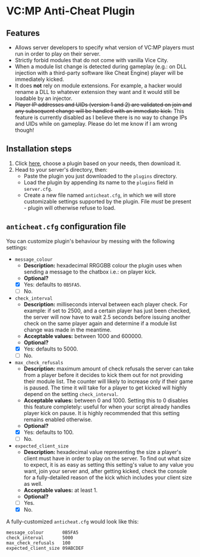 # VC:MP Anti-Cheat Plugin
## Features
- Allows server developers to specify what version of VC:MP players must run in
order to play on their server.
- Strictly forbid modules that do not come with vanilla Vice City.
- When a module list change is detected during gameplay (e.g.: on DLL injection
with a third-party software like Cheat Engine) player will be immediately
kicked.
- It does **not** rely on module extensions. For example, a hacker would rename
a DLL to whatever extension they want and it would still be loadable by an
injector.
- ~~Player IP addresses and UIDs (version 1 and 2) are validated on join and
any subsequent change will be handled with an immediate kick.~~ This feature is
currently disabled as I believe there is no way to change IPs and UIDs while on
gameplay. Please do let me know if I am wrong though!
## Installation steps
1. Click [here](https://github.com/sfwidde/vcmp-anticheat/releases), choose a
plugin based on your needs, then download it.
2. Head to your server's directory, then:
	- Paste the plugin you just downloaded to the `plugins` directory.
	- Load the plugin by appending its name to the `plugins` field in
	`server.cfg`.
	- Create a new file named `anticheat.cfg`, in which we will store
	customizable settings supported by the plugin. File _must_ be present -
	plugin will otherwise refuse to load.
## `anticheat.cfg` configuration file
You can customize plugin's behaviour by messing with the following settings:
- `message_colour`
	- **Description:** hexadecimal RRGGBB colour the plugin uses when sending a
	message to the chatbox i.e.: on player kick.
	- **Optional?**
	- [x] Yes: defaults to `0B5FA5`.
	- [ ] No.
- `check_interval`
	- **Description:** milliseconds interval between each player check. For
	example: if set to 2500, and a certain player has just been checked, the
	server will now have to wait 2.5 seconds before issuing another check on
	the same player again and determine if a module list change was made in the
	meantime.
	- **Acceptable values:** between 1000 and 600000.
	- **Optional?**
	- [x] Yes: defaults to 5000.
	- [ ] No.
- `max_check_refusals`
	- **Description:** maximum amount of check refusals the server can take
	from a player before it decides to kick them out for not providing their
	module list. The counter will likely to increase only if their game is
	paused. The time it will take for a player to get kicked will highly depend
	on the setting `check_interval`.
	- **Acceptable values:**  between 0 and 1000. Setting this to 0 disables
	this feature completely: useful for when your script already handles player
	kick on pause. It is highly recommended that this setting remains enabled
	otherwise.
	- **Optional?**
	- [x] Yes: defaults to 100.
	- [ ] No.
- `expected_client_size`
	- **Description:** hexadecimal value representing the size a player's
	client must have in order to play on the server. To find out what size to
	expect, it is as easy as setting this setting's value to any value you
	want, join your server and, after getting kicked, check the console for a
	fully-detailed reason of the kick which includes your client size as well.
	- **Acceptable values:** at least 1.
	- **Optional?**
	- [ ] Yes.
	- [x] No.

A fully-customized `anticheat.cfg` would look like this:
```
message_colour       0B5FA5
check_interval       5000
max_check_refusals   100
expected_client_size 09ABCDEF
```